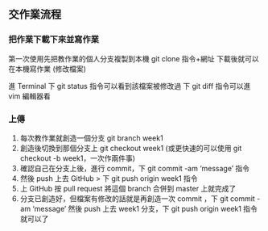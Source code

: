 ## 交作業流程

### 把作業下載下來並寫作業
第一次使用先把教作業的個人分支複製到本機 git clone 指令+網址
下載後就可以在本機寫作業 (修改檔案)

進 Terminal 下 git status 指令可以看到該檔案被修改過
下 git diff 指令可以進 vim 編輯器看

### 上傳

1. 每次教作業就創造一個分支 git branch week1
2. 創造後切換到那個分支上 git checkout week1
   (或更快速的可以使用 git checkout -b week1，一次作兩件事)
3. 確認自己在分支上後，進行 commit，下 git commit -am ‘message’ 指令
4. 然後 push 上去 GitHub > 下 git push origin week1 指令
5. 上 GitHub 按 pull request 將這個 branch 合併到 master 上就完成了
6. 分支已創造好，但檔案有修改的話就是再創造一次 commit ，下 git commit -am ‘message’
   然後 push 上去 week1 分支，下 git push origin week1 指令就可以了